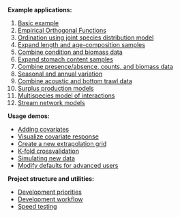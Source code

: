 **Example applications:**
1. [Basic example](https://github.com/James-Thorson-NOAA/VAST/wiki/Simple-example)
1. [Empirical Orthogonal Functions](https://github.com/James-Thorson-NOAA/VAST/wiki/Empirical-orthogonal-functions)
1. [Ordination using joint species distribution model](https://github.com/James-Thorson-NOAA/VAST/wiki/Ordination)
1. [Expand length and age-composition samples](https://github.com/James-Thorson-NOAA/VAST/wiki/Expand-age-and-length-composition)
1. [Combine condition and biomass data](https://github.com/James-Thorson-NOAA/VAST/wiki/Correlations-between-fish-condition-and-density)
1. [Expand stomach content samples](https://github.com/James-Thorson-NOAA/VAST/wiki/Stomach-content-and-diet-analysis)
1. [Combine presence/absence, counts, and biomass data](https://github.com/James-Thorson-NOAA/VAST/wiki/Combine-biomass-counts-and-encounter-data)
1. [Seasonal and annual variation](https://github.com/James-Thorson-NOAA/VAST/wiki/Seasonal-model)
1. [Combine acoustic and bottom trawl data](https://github.com/James-Thorson-NOAA/VAST/wiki/Combine-acoustic-and-bottom-trawl-data)
1. [Surplus production models](https://github.com/James-Thorson-NOAA/VAST/wiki/Surplus-production)
1. [Multispecies model of interactions](https://github.com/James-Thorson-NOAA/VAST/wiki/MICE-in-space)
1. [Stream network models](https://github.com/James-Thorson-NOAA/VAST/wiki/Spatio-temporal-stream-network-models)

**Usage demos:**
* [Adding covariates](https://github.com/James-Thorson-NOAA/VAST/wiki/Specify-covariates-and-visualize-responses)
* [Visualize covariate response](https://github.com/James-Thorson-NOAA/VAST/wiki/Visualize-covariate-response)
* [Create a new extrapolation grid](https://github.com/James-Thorson-NOAA/VAST/wiki/Creating-an-extrapolation-grid)
* [K-fold crossvalidation](https://github.com/James-Thorson-NOAA/VAST/wiki/Crossvalidation)
* [Simulating new data](https://github.com/James-Thorson-NOAA/VAST/wiki/Simulator)
* [Modify defaults for advanced users](https://github.com/James-Thorson-NOAA/VAST/wiki/Modifying-parameters-and-data)

**Project structure and utilities:**
* [Development priorities](https://github.com/James-Thorson-NOAA/VAST/wiki/Development-priorities)
* [Development workflow](https://github.com/James-Thorson-NOAA/VAST/wiki/Development-workflow-for-contributions)
* [Speed testing](https://github.com/James-Thorson-NOAA/VAST/wiki/Speed-test)